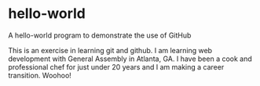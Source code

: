 # hello-world
A hello-world program to demonstrate the use of GitHub


This is an exercise in learning git and github. I am learning web development with General Assembly in Atlanta, GA. I have been a cook and professional chef for just under 20 years and I am making a career transition. Woohoo!
